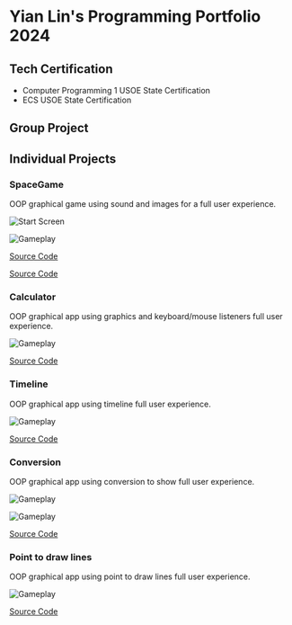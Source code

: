 # Yian Lin's Programming Portfolio 2024

## Tech Certification
* Computer Programming 1 USOE State Certification
* ECS USOE State Certification

## Group Project

## Individual Projects

###  SpaceGame
OOP graphical game using sound and images for a full user experience.

![Start Screen](https://github.com/9726459/programmingortfolio/blob/main/images/sg2.png?raw=true)

![Gameplay](https://github.com/9726459/programmingortfolio/blob/main/images/sg3.png?raw=true)

[Source Code](https://github.com/9726459/programmingortfolio/blob/main/scr/SpaceGame%202%202.zip)

[Source Code](https://github.com/9726459/programmingortfolio/blob/main/scr/SpaceGame%202%203.zip)

###  Calculator
OOP graphical app using graphics and keyboard/mouse listeners full user experience.

![Gameplay](https://github.com/9726459/programmingortfolio/blob/main/images/c1.png)

[Source Code](https://github.com/9726459/programmingortfolio/blob/main/scr/CalculatorKeyboard%202.zip)

###  Timeline
OOP graphical app using timeline full user experience.

![Gameplay](https://github.com/9726459/programmingortfolio/blob/main/images/T1.png)

[Source Code](https://github.com/9726459/programmingortfolio/blob/main/scr/Timeline.pde.zip)

###  Conversion
OOP graphical app using conversion to show full user experience.

![Gameplay](https://github.com/9726459/programmingortfolio/blob/main/images/co2.png)

![Gameplay](https://github.com/9726459/programmingortfolio/blob/main/images/co1.png)

[Source Code](https://github.com/9726459/programmingortfolio/blob/main/scr/ConversionApp.zip)

###  Point to draw lines
OOP graphical app using point to draw lines full user experience.

![Gameplay](https://github.com/9726459/programmingortfolio/blob/main/images/P1.png)

[Source Code](https://github.com/9726459/programmingortfolio/blob/main/scr/Point_to_Draw_Lines.pde.zip)
